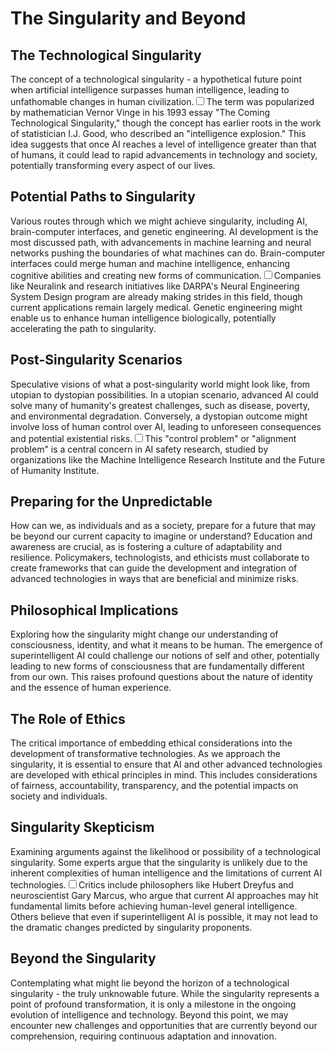 # The Singularity and Beyond

## The Technological Singularity

The concept of a technological singularity - a hypothetical future point when artificial intelligence surpasses human intelligence, leading to unfathomable changes in human civilization.<label for="sn-1" class="margin-toggle sidenote-number"></label><input type="checkbox" id="sn-1" class="margin-toggle"/><span class="sidenote">The term was popularized by mathematician Vernor Vinge in his 1993 essay "The Coming Technological Singularity," though the concept has earlier roots in the work of statistician I.J. Good, who described an "intelligence explosion."</span> This idea suggests that once AI reaches a level of intelligence greater than that of humans, it could lead to rapid advancements in technology and society, potentially transforming every aspect of our lives.

## Potential Paths to Singularity

Various routes through which we might achieve singularity, including AI, brain-computer interfaces, and genetic engineering. AI development is the most discussed path, with advancements in machine learning and neural networks pushing the boundaries of what machines can do. Brain-computer interfaces could merge human and machine intelligence, enhancing cognitive abilities and creating new forms of communication.<label for="sn-2" class="margin-toggle sidenote-number"></label><input type="checkbox" id="sn-2" class="margin-toggle"/><span class="sidenote">Companies like Neuralink and research initiatives like DARPA's Neural Engineering System Design program are already making strides in this field, though current applications remain largely medical.</span> Genetic engineering might enable us to enhance human intelligence biologically, potentially accelerating the path to singularity.

## Post-Singularity Scenarios

Speculative visions of what a post-singularity world might look like, from utopian to dystopian possibilities. In a utopian scenario, advanced AI could solve many of humanity's greatest challenges, such as disease, poverty, and environmental degradation. Conversely, a dystopian outcome might involve loss of human control over AI, leading to unforeseen consequences and potential existential risks.<label for="sn-3" class="margin-toggle sidenote-number"></label><input type="checkbox" id="sn-3" class="margin-toggle"/><span class="sidenote">This "control problem" or "alignment problem" is a central concern in AI safety research, studied by organizations like the Machine Intelligence Research Institute and the Future of Humanity Institute.</span>

## Preparing for the Unpredictable

How can we, as individuals and as a society, prepare for a future that may be beyond our current capacity to imagine or understand? Education and awareness are crucial, as is fostering a culture of adaptability and resilience. Policymakers, technologists, and ethicists must collaborate to create frameworks that can guide the development and integration of advanced technologies in ways that are beneficial and minimize risks.

## Philosophical Implications

Exploring how the singularity might change our understanding of consciousness, identity, and what it means to be human. The emergence of superintelligent AI could challenge our notions of self and other, potentially leading to new forms of consciousness that are fundamentally different from our own. This raises profound questions about the nature of identity and the essence of human experience.

## The Role of Ethics

The critical importance of embedding ethical considerations into the development of transformative technologies. As we approach the singularity, it is essential to ensure that AI and other advanced technologies are developed with ethical principles in mind. This includes considerations of fairness, accountability, transparency, and the potential impacts on society and individuals.

## Singularity Skepticism

Examining arguments against the likelihood or possibility of a technological singularity. Some experts argue that the singularity is unlikely due to the inherent complexities of human intelligence and the limitations of current AI technologies.<label for="sn-4" class="margin-toggle sidenote-number"></label><input type="checkbox" id="sn-4" class="margin-toggle"/><span class="sidenote">Critics include philosophers like Hubert Dreyfus and neuroscientist Gary Marcus, who argue that current AI approaches may hit fundamental limits before achieving human-level general intelligence.</span> Others believe that even if superintelligent AI is possible, it may not lead to the dramatic changes predicted by singularity proponents.

## Beyond the Singularity

Contemplating what might lie beyond the horizon of a technological singularity - the truly unknowable future. While the singularity represents a point of profound transformation, it is only a milestone in the ongoing evolution of intelligence and technology. Beyond this point, we may encounter new challenges and opportunities that are currently beyond our comprehension, requiring continuous adaptation and innovation.
